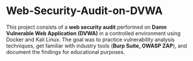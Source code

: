 # Web-Security-Audit-on-DVWA
This project consists of a **web security audit** performed on **Damn Vulnerable Web Application (DVWA)** in a controlled environment using Docker and Kali Linux.   The goal was to practice vulnerability analysis techniques, get familiar with industry tools (**Burp Suite, OWASP ZAP**), and document the findings for educational purposes.

